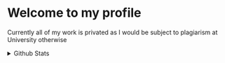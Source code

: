 # Welcome to my profile
Currently all of my work is privated as I would be subject to plagiarism at University otherwise
<details>
 <summary>Github Stats</summary>

 <img alight="left" alt="RThom6's Github Stats" src="https://github-readme-stats-wzgb.vercel.app/api?username=rthom6&theme=transparent" />
</details>
